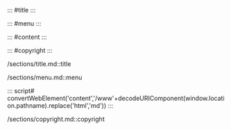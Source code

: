 ::: #title
:::

::: #menu
:::

::: #content
:::

::: #copyright
:::

/sections/title.md::title

/sections/menu.md::menu

::: script#
convertWebElement('content','/www'+decodeURIComponent(window.location.pathname).replace('html','md'))
:::

/sections/copyright.md::copyright
